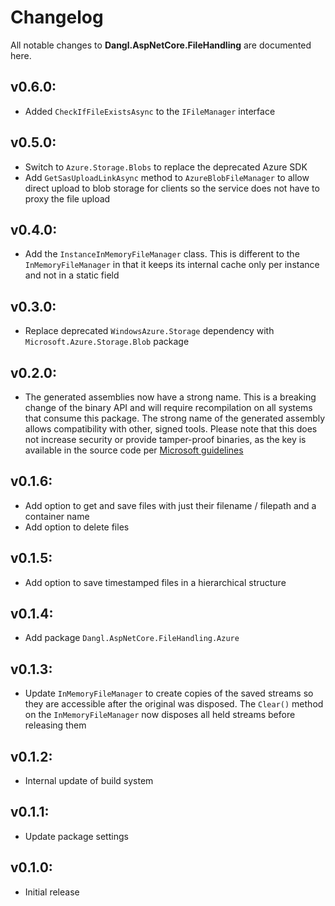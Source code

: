 # Changelog

All notable changes to **Dangl.AspNetCore.FileHandling** are documented here.

## v0.6.0:
- Added `CheckIfFileExistsAsync` to the `IFileManager` interface

## v0.5.0:
- Switch to `Azure.Storage.Blobs` to replace the deprecated Azure SDK
- Add `GetSasUploadLinkAsync` method to `AzureBlobFileManager` to allow direct upload to blob storage for clients so the service does not have to proxy the file upload

## v0.4.0:
- Add the `InstanceInMemoryFileManager` class. This is different to the `InMemoryFileManager` in that it keeps its internal cache only per instance and not in a static field

## v0.3.0:
- Replace deprecated `WindowsAzure.Storage` dependency with `Microsoft.Azure.Storage.Blob` package

## v0.2.0:
- The generated assemblies now have a strong name. This is a breaking change of the binary API and will require recompilation on all systems that consume this package. The strong name of the generated assembly allows compatibility with other, signed tools. Please note that this does not increase security or provide tamper-proof binaries, as the key is available in the source code per [Microsoft guidelines](https://msdn.microsoft.com/en-us/library/wd40t7ad(v=vs.110).aspx)

## v0.1.6:
- Add option to get and save files with just their filename / filepath and a container name
- Add option to delete files

## v0.1.5:
- Add option to save timestamped files in a hierarchical structure

## v0.1.4:
- Add package `Dangl.AspNetCore.FileHandling.Azure`

## v0.1.3:
- Update `InMemoryFileManager` to create copies of the saved streams so they are accessible after the original was disposed. The `Clear()` method on the `InMemoryFileManager` now disposes all held streams before releasing them

## v0.1.2:
- Internal update of build system

## v0.1.1:
- Update package settings

## v0.1.0:
- Initial release
